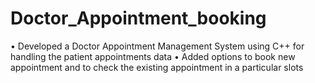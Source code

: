 # Doctor_Appointment_booking
• Developed a Doctor Appointment Management System using C++ for handling the patient appointments data 
• Added options to book new appointment and to check the existing appointment in a particular slots
